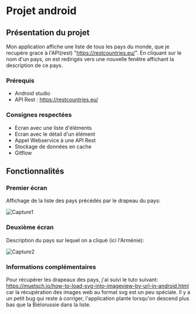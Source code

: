 # Projet android

## Présentation du projet

Mon application affiche une liste de tous les pays du monde, que je recupère grace à l'API(rest) "https://restcountries.eu/".
En cliquant sur  le nom d'un pays, on est redirigés vers une nouvelle fenêtre affichant la description de ce pays.

### Prérequis

* Android studio
* API Rest : https://restcountries.eu/

### Consignes respectées

* Ecran avec une liste d'éléments
* Ecran avec le détail d'un élément
* Appel Webservice à une API Rest
* Stockage de données en cache
* Gitflow

## Fonctionnalités

### Premier écran

Affichage de la liste des pays précédés par le drapeau du pays:


![Capture1](https://user-images.githubusercontent.com/62753141/83981275-b63f4680-a91c-11ea-8f20-a7fc3ae0d0a2.PNG)



### Deuxième écran 

Description du pays sur lequel on a cliqué (ici l'Arménie):


![Capture2](https://user-images.githubusercontent.com/62753141/83981281-c0f9db80-a91c-11ea-9859-816267054ee4.PNG)



### Informations complémentaires
Pour récupérer les drapeaux des pays, j'ai suivi le tuto suivant: https://muetsch.io/how-to-load-svg-into-imageview-by-url-in-android.html car la récupération des images web au format svg est un peu spéciale.
Il y a un petit bug qui reste à corriger, l'application plante lorsqu'on descend plus bas que la Biélorussie dans la liste.


